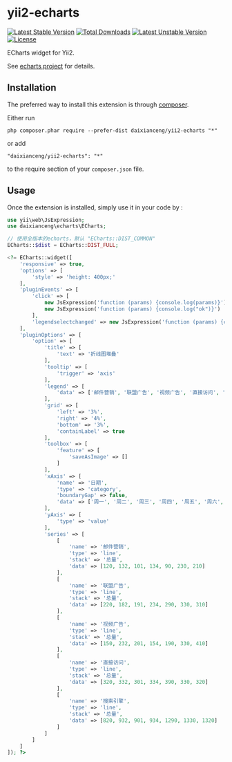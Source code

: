 yii2-echarts
============
[![Latest Stable Version](https://poser.pugx.org/daixianceng/yii2-echarts/v/stable)](https://packagist.org/packages/daixianceng/yii2-echarts) [![Total Downloads](https://poser.pugx.org/daixianceng/yii2-echarts/downloads)](https://packagist.org/packages/daixianceng/yii2-echarts) [![Latest Unstable Version](https://poser.pugx.org/daixianceng/yii2-echarts/v/unstable)](https://packagist.org/packages/daixianceng/yii2-echarts) [![License](https://poser.pugx.org/daixianceng/yii2-echarts/license)](https://packagist.org/packages/daixianceng/yii2-echarts)

ECharts widget for Yii2.

See [echarts project](https://github.com/ecomfe/echarts) for details.

Installation
------------

The preferred way to install this extension is through [composer](http://getcomposer.org/download/).

Either run

```
php composer.phar require --prefer-dist daixianceng/yii2-echarts "*"
```

or add

```
"daixianceng/yii2-echarts": "*"
```

to the require section of your `composer.json` file.


Usage
-----

Once the extension is installed, simply use it in your code by  :

```php
use yii\web\JsExpression;
use daixianceng\echarts\ECharts;

// 使用全版本的echarts，默认 "ECharts::DIST_COMMON"
ECharts::$dist = ECharts::DIST_FULL;

<?= ECharts::widget([
    'responsive' => true,
    'options' => [
        'style' => 'height: 400px;'
    ],
    'pluginEvents' => [
        'click' => [
            new JsExpression('function (params) {console.log(params)}'),
            new JsExpression('function (params) {console.log("ok")}')
        ],
        'legendselectchanged' => new JsExpression('function (params) {console.log(params.selected)}')
    ],
    'pluginOptions' => [
        'option' => [
            'title' => [
                'text' => '折线图堆叠'
            ],
            'tooltip' => [
                'trigger' => 'axis'
            ],
            'legend' => [
                'data' => ['邮件营销', '联盟广告', '视频广告', '直接访问', '搜索引擎']
            ],
            'grid' => [
                'left' => '3%',
                'right' => '4%',
                'bottom' => '3%',
                'containLabel' => true
            ],
            'toolbox' => [
                'feature' => [
                    'saveAsImage' => []
                ]
            ],
            'xAxis' => [
                'name' => '日期',
                'type' => 'category',
                'boundaryGap' => false,
                'data' => ['周一', '周二', '周三', '周四', '周五', '周六', '周日']
            ],
            'yAxis' => [
                'type' => 'value'
            ],
            'series' => [
                [
                    'name' => '邮件营销',
                    'type' => 'line',
                    'stack' => '总量',
                    'data' => [120, 132, 101, 134, 90, 230, 210]
                ],
                [
                    'name' => '联盟广告',
                    'type' => 'line',
                    'stack' => '总量',
                    'data' => [220, 182, 191, 234, 290, 330, 310]
                ],
                [
                    'name' => '视频广告',
                    'type' => 'line',
                    'stack' => '总量',
                    'data' => [150, 232, 201, 154, 190, 330, 410]
                ],
                [
                    'name' => '直接访问',
                    'type' => 'line',
                    'stack' => '总量',
                    'data' => [320, 332, 301, 334, 390, 330, 320]
                ],
                [
                    'name' => '搜索引擎',
                    'type' => 'line',
                    'stack' => '总量',
                    'data' => [820, 932, 901, 934, 1290, 1330, 1320]
                ]
            ]
        ]
    ]
]); ?>
```
